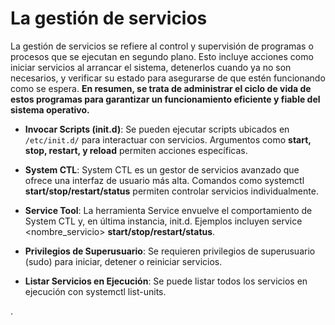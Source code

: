 
 # La gestión de servicios

La gestión de servicios  se refiere al control y supervisión de programas o procesos que se ejecutan en segundo plano. Esto incluye acciones como iniciar servicios al arrancar el sistema, detenerlos cuando ya no son necesarios, y verificar su estado para asegurarse de que estén funcionando como se espera. **En resumen, se trata de administrar el ciclo de vida de estos programas para garantizar un funcionamiento eficiente y fiable del sistema operativo.**

* **Invocar Scripts (init.d)**:
    Se pueden ejecutar scripts ubicados en `/etc/init.d/` para interactuar con servicios.
    Argumentos como **start, stop, restart, y reload** permiten acciones específicas.

* **System CTL**:
        System CTL es un gestor de servicios avanzado que ofrece una interfaz de usuario más alta.
        Comandos como systemctl **start/stop/restart/status** permiten controlar servicios individualmente.

* **Service Tool**:
        La herramienta Service envuelve el comportamiento de System CTL y, en última instancia, init.d.
        Ejemplos incluyen service <nombre_servicio> **start/stop/restart/status**.

* **Privilegios de Superusuario**:
        Se requieren privilegios de superusuario (sudo) para iniciar, detener o reiniciar servicios.

* **Listar Servicios en Ejecución**:
        Se puede listar todos los servicios en ejecución con systemctl list-units.

.